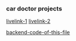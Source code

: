 ### car doctor projects
[livelink-1](https://car-doctor-7adbe.web.app/)
[livelink-2](https://car-doctor-7adbe.web.app/)

[backend-code-of-this-file](https://github.com/mozzammelrobi/car-doctor-server-clone-full-project)